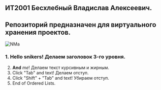 ## ИТ2001 Бесхлебный Владислав Алексеевич.
## Репозиторий предназначен для виртуального хранения проектов.

![NMa](https://user-images.githubusercontent.com/125956002/220421595-826ec5d8-5f45-467a-8ba2-8e074458a979.jpg)
  
### 1. Hello snikers! Делаем заголовок 3-го уровня.
2. **And** *me*! Делаем текст курсивным  и жирным.  
  3.  Click "Tab" and text! Делаем отступ.
4. Click "Shift" + "Tab" and text! Убираем отступ.
5. End of Ordered Lists.
